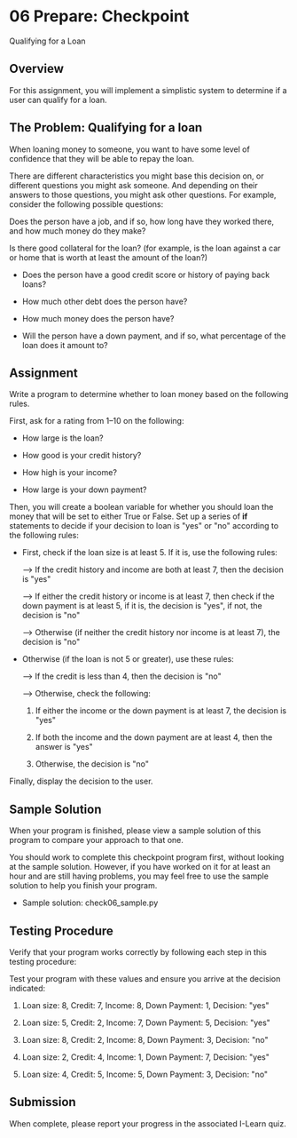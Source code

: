 # 06 Prepare: Checkpoint

Qualifying for a Loan

## Overview

For this assignment, you will implement a simplistic system to determine if a user can qualify for a loan.

## The Problem: Qualifying for a loan

When loaning money to someone, you want to have some level of confidence that they will be able to repay the loan.

There are different characteristics you might base this decision on, or different questions you might ask someone. And depending on their answers to those questions, you might ask other questions. For example, consider the following possible questions:

Does the person have a job, and if so, how long have they worked there, and how much money do they make?

Is there good collateral for the loan? (for example, is the loan against a car or home that is worth at least the amount of the loan?)

- Does the person have a good credit score or history of paying back loans?

- How much other debt does the person have?

- How much money does the person have?

- Will the person have a down payment, and if so, what percentage of the loan does it amount to?

## Assignment

Write a program to determine whether to loan money based on the following rules.

First, ask for a rating from 1–10 on the following:

- How large is the loan?

- How good is your credit history?

- How high is your income?

- How large is your down payment?

Then, you will create a boolean variable for whether you should loan the money that will be set to either True or False. Set up a series of **if** statements to decide if your decision to loan is "yes" or "no" according to the following rules:

- First, check if the loan size is at least 5. If it is, use the following rules:

    --> If the credit history and income are both at least 7, then the decision is "yes"

    --> If either the credit history or income is at least 7, then check if the down payment is at least 5, if it is, the decision is "yes", if not, the decision is "no"

    --> Otherwise (if neither the credit history nor income is at least 7), the decision is "no"

- Otherwise (if the loan is not 5 or greater), use these rules:

    --> If the credit is less than 4, then the decision is "no"

    --> Otherwise, check the following:

    1. If either the income or the down payment is at least 7, the decision is "yes"

    2. If both the income and the down payment are at least 4, then the answer is "yes"

    3. Otherwise, the decision is "no"

Finally, display the decision to the user.

## Sample Solution

When your program is finished, please view a sample solution of this program to compare your approach to that one.

You should work to complete this checkpoint program first, without looking at the sample solution. However, if you have worked on it for at least an hour and are still having problems, you may feel free to use the sample solution to help you finish your program.

- Sample solution: check06_sample.py

## Testing Procedure

Verify that your program works correctly by following each step in this testing procedure:

Test your program with these values and ensure you arrive at the decision indicated:

1. Loan size: 8, Credit: 7, Income: 8, Down Payment: 1, Decision: "yes"

2. Loan size: 5, Credit: 2, Income: 7, Down Payment: 5, Decision: "yes"

3. Loan size: 8, Credit: 2, Income: 8, Down Payment: 3, Decision: "no"

4. Loan size: 2, Credit: 4, Income: 1, Down Payment: 7, Decision: "yes"

5. Loan size: 4, Credit: 5, Income: 5, Down Payment: 3, Decision: "no"

## Submission

When complete, please report your progress in the associated I-Learn quiz.
